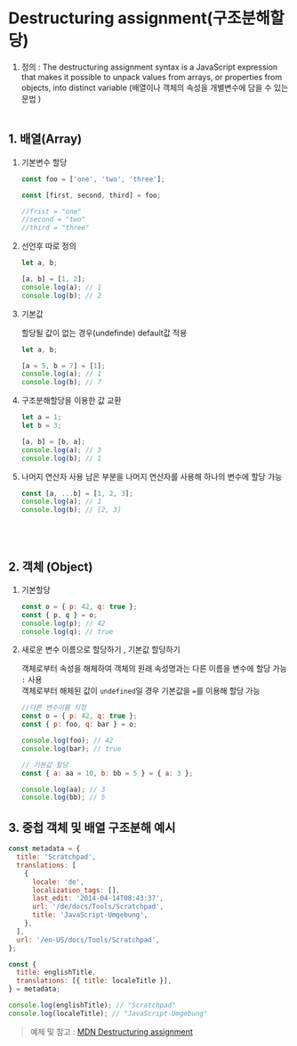 # Destructuring assignment(구조분해할당)

1. 정의 : The destructuring assignment syntax is a JavaScript expression that makes it possible to unpack values from arrays, or properties from objects, into distinct variable
   (배열이나 객체의 속성을 개별변수에 담을 수 있는 문법 )
   <br/>
   <br/>

## 1. 배열(Array)

1. 기본변수 할당

   ```javascript
   const foo = ['one', 'two', 'three'];

   const [first, second, third] = foo;

   //frist = "one"
   //second = "two"
   //third = "three"
   ```

2. 선언후 따로 정의

   ```javascript
   let a, b;

   [a, b] = [1, 2];
   console.log(a); // 1
   console.log(b); // 2
   ```

3. 기본값

   할당될 값이 없는 경우(undefinde) default값 적용

   ```javascript
   let a, b;

   [a = 5, b = 7] = [1];
   console.log(a); // 1
   console.log(b); // 7
   ```

4. 구조분해할당을 이용한 값 교환

   ```javascript
   let a = 1;
   let b = 3;

   [a, b] = [b, a];
   console.log(a); // 3
   console.log(b); // 1
   ```

5. 나머지 연산자 사용
   남은 부분을 나머지 연산자를 사용해 하나의 변수에 할당 가능

   ```javascript
   const [a, ...b] = [1, 2, 3];
   console.log(a); // 1
   console.log(b); // [2, 3]
   ```

<br/>
<br/>

## 2. 객체 (Object)

1. 기본할당

   ```javascript
   const o = { p: 42, q: true };
   const { p, q } = o;
   console.log(p); // 42
   console.log(q); // true
   ```

2. 새로운 변수 이름으로 할당하기 , 기본값 할당하기

   객체로부터 속성을 해체하여 객체의 원래 속성명과는 다른 이름을 변수에 할당 가능 `:` 사용
   <br>
   객체로부터 해체된 값이 `undefined`일 경우 기본값을 `=`를 이용해 할당 가능

   ```javascript
   //다른 변수이름 지정
   const o = { p: 42, q: true };
   const { p: foo, q: bar } = o;

   console.log(foo); // 42
   console.log(bar); // true

   // 기본값 할당
   const { a: aa = 10, b: bb = 5 } = { a: 3 };

   console.log(aa); // 3
   console.log(bb); // 5
   ```

## 3. 중첩 객체 및 배열 구조분해 예시

```javascript
const metadata = {
  title: 'Scratchpad',
  translations: [
    {
      locale: 'de',
      localization_tags: [],
      last_edit: '2014-04-14T08:43:37',
      url: '/de/docs/Tools/Scratchpad',
      title: 'JavaScript-Umgebung',
    },
  ],
  url: '/en-US/docs/Tools/Scratchpad',
};

const {
  title: englishTitle,
  translations: [{ title: localeTitle }],
} = metadata;

console.log(englishTitle); // "Scratchpad"
console.log(localeTitle); // "JavaScript-Umgebung"
```

> 예제 및 참고 : <a href="https://developer.mozilla.org/en-US/docs/Web/JavaScript/Reference/Operators/Destructuring_assignment">MDN Destructuring assignment</a>
